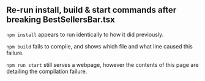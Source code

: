 ## Re-run install, build & start commands after breaking BestSellersBar.tsx

`npm install` appears to run identically to how it did previously.

`npm build` fails to compile, and shows which file and what line caused this failure.

`npm run start` still serves a webpage, however the contents of this page are detailing the compilation failure.

